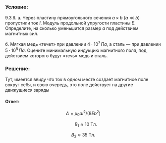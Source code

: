 ###  Условие:

$9.3.6.$ а. Через пластину прямоугольного сечения $a × b$ $(a \ll b)$ пропустили ток $I$. Модуль продольной упругости пластины $E$. Определите, на сколько уменьшится размер $a$ под действием магнитных сил.

б. Мягкая медь «течет» при давлении $4 \cdot 10^7 \, Па$, а сталь — при давлении $5 \cdot 10^8 \, Па.$ Оцените минимальную индукцию магнитного поля, под действием которого будут «течь» медь и сталь.

###  Решение:

Тут, имеется ввиду что ток в одном месте создает магнитное поле вокруг себя, и свою очередь, это поле действует на другие движущиеся заряды

#### Ответ:

$$
\Delta=\mu_{0}aI^{2}/(8Eb^{2})
$$

$$
\quad B_{1}\approx10\textrm{ Tл.}
$$

$$
B_{2}\approx35\textrm{ Tл}.
$$